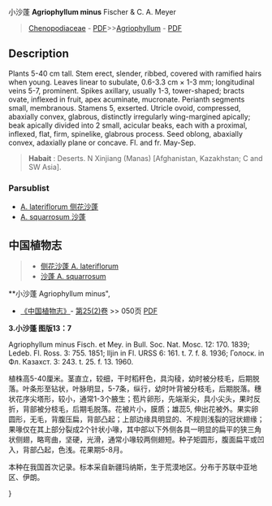 小沙蓬 **Agriophyllum minus** Fischer & C. A. Meyer

> [Chenopodiaceae](http://www.iplant.cn/info/Chenopodiaceae?t=foc) - [PDF](http://www.iplant.cn/foc/pdf/Chenopodiaceae.pdf)>>[Agriophyllum](Agriophyllum-沙蓬属.md) - [PDF](http://www.iplant.cn/foc/pdf/Agriophyllum.pdf)

## Description

Plants 5-40 cm tall. Stem erect, slender, ribbed, covered with ramified hairs when young. Leaves linear to subulate, 0.6-3.3 cm × 1-3 mm; longitudinal veins 5-7, prominent. Spikes axillary, usually 1-3, tower-shaped; bracts ovate, inflexed in fruit, apex acuminate, mucronate. Perianth segments small, membranous. Stamens 5, exserted. Utricle ovoid, compressed, abaxially convex, glabrous, distinctly irregularly wing-margined apically; beak apically divided into 2 small, acicular beaks, each with a proximal, inflexed, flat, firm, spinelike, glabrous process. Seed oblong, abaxially convex, adaxially plane or concave. Fl. and fr. May-Sep.

> **Habait** : 
> Deserts. N Xinjiang (Manas) [Afghanistan, Kazakhstan; C and SW Asia].

### Parsublist

* [A.  lateriflorum  侧花沙蓬](Agriophyllum-lateriflorum-侧花沙蓬.md)
* [A.  squarrosum  沙蓬](Agriophyllum-squarrosum-沙蓬.md)

## 中国植物志

> * [侧花沙蓬  A.  lateriflorum](Agriophyllum-lateriflorum-侧花沙蓬.md)
> * [沙蓬  A.  squarrosum](Agriophyllum-squarrosum-沙蓬.md)

**小沙蓬 Agriophyllum minus",

* [《中国植物志》](http://www.iplant.cn/frps)- [第25(2)卷](http://www.iplant.cn/frps/vol/25(2)) >> 050页 [PDF](http://www.iplant.cn/frps/pdf/25(2)/050.pdf)

**3.小沙蓬 图版13：7**

Agriophyllum minus Fisch. et Mey. in Bull. Soc. Nat. Mosc. 12: 170. 1839; Ledeb. Fl. Ross. 3: 755. 1851; Iljin in Fl. URSS 6: 161. t. 7. f. 8. 1936; Голоск. in Фл. Казахст. 3: 243. t. 25. f. 13. 1960.

植株高5-40厘米。茎直立，较细，干时稻秆色，具沟稜，幼时被分枝毛，后期脱落。叶条形至钻状，叶脉明显，5-7条，纵行，幼时叶背被分枝毛，后期脱落。穗状花序尖塔形，较小，通常1-3个腋生；苞片卵形，先端渐尖，具小尖头，果时反折，背部被分枝毛，后期毛脱落。花被片小，膜质；雄蕊5, 伸出花被外。果实卵圆形，无毛，背腹压扁，背部凸起；上部边缘具明显的、不规则浅裂的冠状翅缘；果喙仅在其上部分裂成2个针状小喙，其中部以下外侧各具一明显的扁平的狭三角状侧翅，略弯曲，坚硬，光滑，通常小喙较两侧翅短。种子矩圆形，腹面扁平或凹入，背部凸起，色浅。花果期5-8月。

本种在我国首次记录。标本采自新疆玛纳斯，生于荒漠地区。分布于苏联中亚地区、伊朗。

}